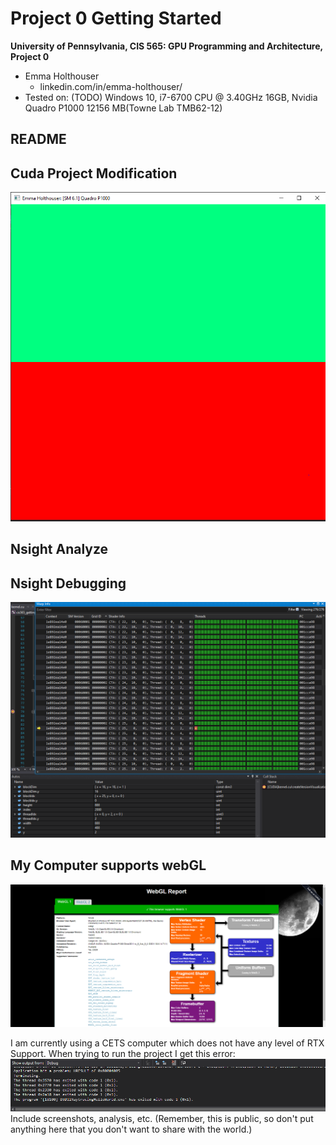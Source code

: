 Project 0 Getting Started
====================

**University of Pennsylvania, CIS 565: GPU Programming and Architecture, Project 0**

* Emma Holthouser
  * linkedin.com/in/emma-holthouser/
* Tested on: (TODO) Windows 10, i7-6700 CPU @ 3.40GHz 16GB, Nvidia Quadro P1000 12156 MB(Towne Lab TMB62-12)

README
-----------

Cuda Project Modification
------------------------------
![](images/twoColors.PNG)

Nsight Analyze
----------------------

Nsight Debugging
-------------------
![](images/warpInfo.PNG)

My Computer supports webGL
-----------------------------
![](images/webGLSupport.PNG)

I am currently using a CETS computer which does not have any level of RTX Support. When trying to run the project I get this error:
![](images/dxrCETS.PNG)
Include screenshots, analysis, etc. (Remember, this is public, so don't put
anything here that you don't want to share with the world.)

